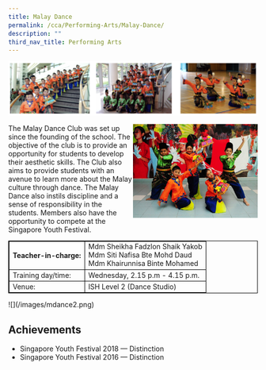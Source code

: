 ```yaml
---
title: Malay Dance
permalink: /cca/Performing-Arts/Malay-Dance/
description: ""
third_nav_title: Performing Arts
---
```

<style>
table {
  border-collapse: collapse;
  border: 1px solid black;
} 

th,td {
  border: 1px solid black;
}
table.c {
  table-layout: auto;
  width: 100%;  
}
	</style>
![](/images/mdance.png)

<img src="/images/mdanc5.jpeg" style="width:50%;float:right">
		 
The Malay Dance Club was set up since the founding of the school. The objective of the club is to provide an opportunity for students to develop their aesthetic skills. The Club also aims to provide students with an avenue to learn more about the Malay culture through dance. The Malay Dance also instils discipline and a sense of responsibility in the students. Members also have the opportunity to compete at the Singapore Youth Festival.
<br>
<table class="c">
  <tbody><tr>
    <th>Teacher-in-charge:</th>
    <td>Mdm Sheikha Fadzlon Shaik Yakob<br>Mdm Siti Nafisa Bte Mohd Daud<br>Mdm Khairunnisa Binte Mohamed</td>
  </tr>
  <tr>
    <td>Training day/time:</td>
    <td>Wednesday, 2.15 p.m - 4.15 p.m.</td>
  </tr>
  <tr>
    <td>Venue:</td>
    <td>ISH Level 2 (Dance Studio)</td>
  </tr>
</tbody></table>
![](/images/mdance2.png)

Achievements
------------

*   Singapore Youth Festival 2018 — Distinction
*   Singapore Youth Festival 2016 — Distinction